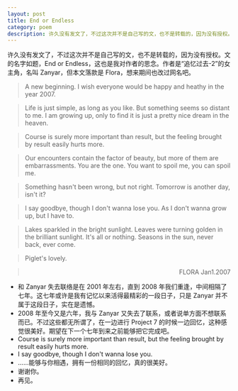 ```yaml
---
layout: post
title: End or Endless
category: poem
description: 许久没有发文了，不过这次并不是自己写的文，也不是转载的，因为没有授权。
---
```

许久没有发文了，不过这次并不是自己写的文，也不是转载的，因为没有授权。文的名字如题，End or Endless，这也是我对作者的思念。作者是“追忆过去-2”的女主角，名叫 Zanyar，但本文落款是 Flora，想来期间也改过网名吧。 

> A new beginning. I wish everyone would be happy and heathy in the year 2007.  

> Life is just simple, as long as you like. But something seems so distant to me. I am growing up, only to find it is just a pretty nice dream in the heaven.  

> Course is surely more important than result, but the feeling brought by result easily hurts more.  

> Our encounters contain the factor of beauty, but more of them are embarrassments. You are the one. You want to spoil me, you can spoil me.  

> Something hasn't been wrong, but not right. Tomorrow is another day, isn't it?  

> I say goodbye, though I don't wanna lose you. As I don't wanna grow up, but I have to.  

> Lakes sparkled in the bright sunlight. Leaves were turning golden in the brilliant sunlight. It's all or nothing. Seasons in the sun, never back, ever come.  

> Piglet's lovely.  

<blockquote><p style="text-align: right;">FLORA
Jan1.2007</p></blockquote>

* 和 Zanyar 失去联络是在 2001 年左右，直到 2008 年我们重逢，中间相隔了七年。这七年或许是我有记忆以来活得最精彩的一段日子，只是 Zanyar 并不属于这段日子，实在是遗憾。  
* 2008 年至今又是六年，我与 Zanyar 又失去了联系，或者说单方面不想联系而已。不过这些都无所谓了，在一边进行 Project 7 的时候一边回忆，这种感觉很美好。期望在下一个七年到来之前能够把它完成吧。  
* Course is surely more important than result, but the feeling brought by result easily hurts more.  
* I say goodbye, though I don't wanna lose you.  
* ……能够与你相遇，拥有一份相同的回忆，真的很美好。  
* 谢谢你。  
* 再见。  
